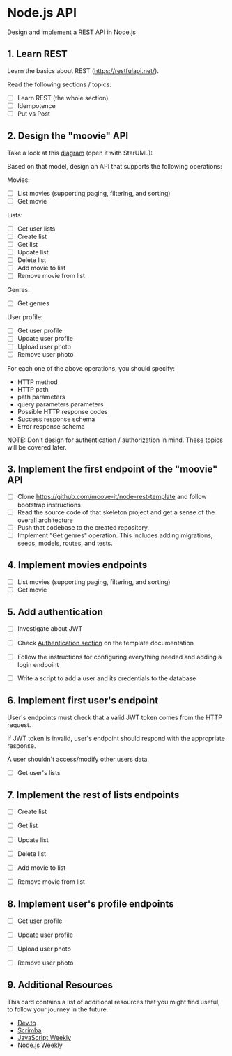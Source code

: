 # Node.js API

Design and implement a REST API in Node.js

## 1. Learn REST

Learn the basics about REST (https://restfulapi.net/).

Read the following sections / topics:
- [ ] Learn REST (the whole section)
- [ ] Idempotence
- [ ] Put vs Post

## 2. Design the "moovie" API

Take a look at this [diagram]( https://drive.google.com/open?id=1oecuuhaecnH4TNOpXp3Q8St0PQ6Am2L0) (open it with StarUML):

Based on that model, design an API that supports the following operations:

Movies:
- [ ] List movies (supporting paging, filtering, and sorting)
- [ ] Get movie

Lists:
- [ ] Get user lists
- [ ] Create list
- [ ] Get list
- [ ] Update list
- [ ] Delete list
- [ ] Add movie to list
- [ ] Remove movie from list

Genres:
- [ ] Get genres

User profile:
- [ ] Get user profile
- [ ] Update user profile
- [ ] Upload user photo
- [ ] Remove user photo

For each one of the above operations, you should specify:
- HTTP method
- HTTP path
- path parameters
- query parameters parameters
- Possible HTTP response codes
- Success response schema
- Error response schema

NOTE: Don't design for authentication / authorization in mind. These topics will be covered later.


## 3. Implement the first endpoint of the "moovie" API

- [ ] Clone https://github.com/moove-it/node-rest-template and follow bootstrap instructions
- [ ] Read the source code of that skeleton project and get a sense of the overall architecture
- [ ] Push that codebase to the created repository.
- [ ] Implement "Get genres" operation. This includes adding migrations, seeds, models, routes, and tests.

## 4. Implement movies endpoints

- [ ] List movies (supporting paging, filtering, and sorting)
- [ ] Get movie

## 5. Add authentication

- [ ] Investigate about JWT
- [ ] Check [Authentication section](https://github.com/moove-it/node-rest-template/blob/master/lib/authentication.md) on the template documentation
- [ ] Follow the instructions for configuring everything needed and adding a login endpoint
- [ ] Write a script to add a user and its credentials to the database


## 6. Implement first user's endpoint

User's endpoints must check that a valid JWT token comes from the HTTP request.

If JWT token is invalid, user's endpoint should respond with the appropriate response.

A user shouldn't access/modify other users data.

- [ ] Get user's lists


## 7. Implement the rest of lists endpoints

- [ ] Create list
- [ ] Get list
- [ ] Update list
- [ ] Delete list
- [ ] Add movie to list
- [ ] Remove movie from list


## 8. Implement user's profile endpoints

- [ ] Get user profile
- [ ] Update user profile
- [ ] Upload user photo
- [ ] Remove user photo


## 9. Additional Resources

This card contains a list of additional resources that you might find useful, to follow
your journey in the future.

* [Dev.to](https://dev.to/)
* [Scrimba](https://scrimba.com/)
* [JavaScript Weekly](http://javascriptweekly.com/)
* [Node.js Weekly](http://nodeweekly.com/)
